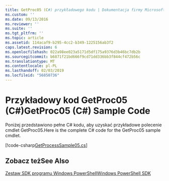 ```yaml
---
title: GetProc05 (C#) przykładowego kodu | Dokumentacja firmy Microsoft
ms.custom: ''
ms.date: 09/13/2016
ms.reviewer: ''
ms.suite: ''
ms.tgt_pltfrm: ''
ms.topic: article
ms.assetid: 114acaf9-b295-4cc2-b349-1225156ab3f2
caps.latest.revision: 6
ms.openlocfilehash: 022a98ee023a5171d5df175a9376d3b46bc7db2b
ms.sourcegitcommit: b6871f21bd666f9cd71dd336bb3f844cf472b56c
ms.translationtype: MT
ms.contentlocale: pl-PL
ms.lasthandoff: 02/03/2019
ms.locfileid: "56850736"
---
```

# <a name="getproc05-c-sample-code"></a><span data-ttu-id="1cba3-102">Przykładowy kod GetProc05 (C#)</span><span class="sxs-lookup"><span data-stu-id="1cba3-102">GetProc05 (C#) Sample Code</span></span>

<span data-ttu-id="1cba3-103">Poniżej przedstawiono pełne C# kodu, aby uzyskać przykładowe polecenie cmdlet GetProc05.</span><span class="sxs-lookup"><span data-stu-id="1cba3-103">Here is the complete C# code for the GetProc05 sample cmdlet.</span></span>

[!code-csharp[GetProcessSample05.cs](../../powershell-sdk-samples/SDK-2.0/csharp/GetProcessSample05/GetProcessSample05.cs#L11-L411 "GetProcessSample05.cs")]

## <a name="see-also"></a><span data-ttu-id="1cba3-104">Zobacz też</span><span class="sxs-lookup"><span data-stu-id="1cba3-104">See Also</span></span>

[<span data-ttu-id="1cba3-105">Zestaw SDK programu Windows PowerShell</span><span class="sxs-lookup"><span data-stu-id="1cba3-105">Windows PowerShell SDK</span></span>](../windows-powershell-reference.md)